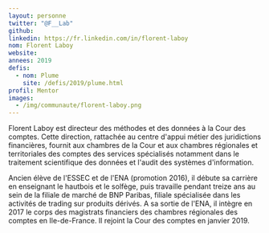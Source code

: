 ```yaml
---
layout: personne
twitter: "@F__Lab"
github: 
linkedin: https://fr.linkedin.com/in/florent-laboy
nom: Florent Laboy
website: 
annees: 2019
defis: 
  - nom: Plume
    site: /defis/2019/plume.html
profil: Mentor
images:
  - /img/communaute/florent-laboy.png
---
```


Florent Laboy est directeur des méthodes et des données à la Cour des comptes. Cette direction, rattachée au centre d'appui métier des juridictions financières, fournit aux chambres de la Cour et aux chambres régionales et territoriales des comptes des services spécialisés notamment dans le traitement scientifique des données et l'audit des systèmes d'information.

Ancien élève de l'ESSEC et de l'ENA (promotion 2016), il débute sa carrière en enseignant le hautbois et le solfège, puis travaille pendant treize ans au sein de la filiale de marché de BNP Paribas, filiale spécialisée dans les activités de trading sur produits dérivés. A sa sortie de l'ENA, il intègre en 2017 le corps des magistrats financiers des chambres régionales des comptes en Ile-de-France. Il rejoint la Cour des comptes en janvier 2019.
